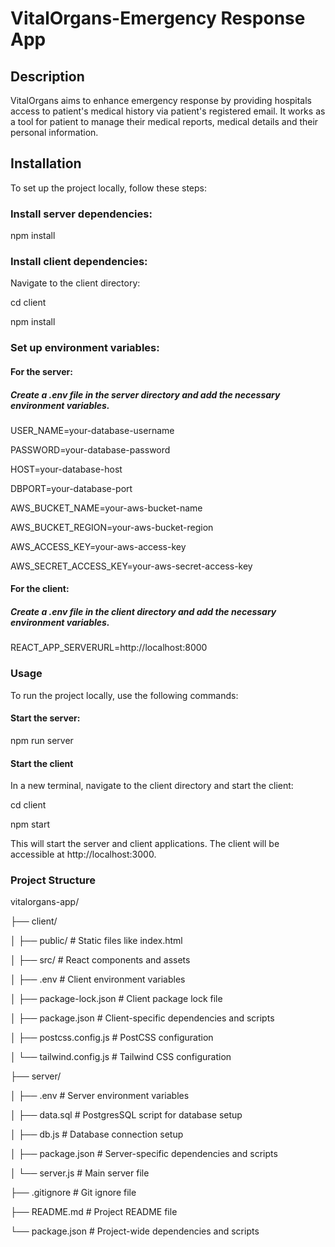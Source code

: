 # VitalOrgans-Emergency Response App

## Description

VitalOrgans aims to enhance emergency response by providing hospitals access to patient's medical history via patient's registered email. It works as a tool for patient to manage their medical reports, medical details and their personal information.

## Installation

To set up the project locally, follow these steps:

### Install server dependencies:

npm install

### Install client dependencies:

Navigate to the client directory: 

cd client

npm install

### Set up environment variables:

#### For the server: 

##### Create a .env file in the server directory and add the necessary environment variables.

USER_NAME=your-database-username

PASSWORD=your-database-password

HOST=your-database-host

DBPORT=your-database-port

AWS_BUCKET_NAME=your-aws-bucket-name

AWS_BUCKET_REGION=your-aws-bucket-region

AWS_ACCESS_KEY=your-aws-access-key

AWS_SECRET_ACCESS_KEY=your-aws-secret-access-key

#### For the client:

##### Create a .env file in the client directory and add the necessary environment variables.

REACT_APP_SERVERURL=http://localhost:8000

### Usage

To run the project locally, use the following commands:

#### Start the server:

npm run server

#### Start the client

In a new terminal, navigate to the client directory and start the client:

cd client

npm start

This will start the server and client applications. The client will be accessible at http://localhost:3000.

### Project Structure

vitalorgans-app/

├── client/

│   ├── public/                # Static files like index.html

│   ├── src/                   # React components and assets

│   ├── .env                   # Client environment variables

│   ├── package-lock.json      # Client package lock file

│   ├── package.json           # Client-specific dependencies and scripts

│   ├── postcss.config.js      # PostCSS configuration

│   └── tailwind.config.js     # Tailwind CSS configuration

├── server/

│   ├── .env                      # Server environment variables

│   ├── data.sql                  # PostgresSQL script for database setup

│   ├── db.js                     # Database connection setup

│   ├── package.json              # Server-specific dependencies and scripts

│   └── server.js                 # Main server file

├── .gitignore                    # Git ignore file

├── README.md                     # Project README file

└── package.json                  # Project-wide dependencies and scripts

   


